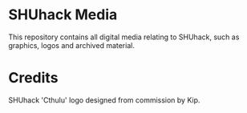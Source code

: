 # SHUhack Media

This repository contains all digital media relating to SHUhack, such as graphics, logos and archived material.

# Credits
SHUhack 'Cthulu' logo designed from commission by Kip.
